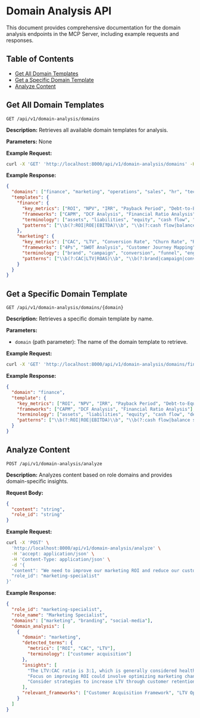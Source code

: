 # Domain Analysis API

This document provides comprehensive documentation for the domain analysis endpoints in the MCP Server, including example requests and responses.

## Table of Contents

- [Get All Domain Templates](#get-all-domain-templates)
- [Get a Specific Domain Template](#get-a-specific-domain-template)
- [Analyze Content](#analyze-content)

## Get All Domain Templates

```
GET /api/v1/domain-analysis/domains
```

**Description:** Retrieves all available domain templates for analysis.

**Parameters:** None

**Example Request:**
```bash
curl -X 'GET' 'http://localhost:8000/api/v1/domain-analysis/domains' -H 'accept: application/json'
```

**Example Response:**
```json
{
  "domains": ["finance", "marketing", "operations", "sales", "hr", "technology", "legal"],
  "templates": {
    "finance": {
      "key_metrics": ["ROI", "NPV", "IRR", "Payback Period", "Debt-to-Equity Ratio"],
      "frameworks": ["CAPM", "DCF Analysis", "Financial Ratio Analysis"],
      "terminology": ["assets", "liabilities", "equity", "cash flow", "depreciation"],
      "patterns": ["\\b(?:ROI|ROE|EBITDA)\\b", "\\b(?:cash flow|balance sheet|income statement)\\b"]
    },
    "marketing": {
      "key_metrics": ["CAC", "LTV", "Conversion Rate", "Churn Rate", "ROAS"],
      "frameworks": ["4Ps", "SWOT Analysis", "Customer Journey Mapping"],
      "terminology": ["brand", "campaign", "conversion", "funnel", "engagement"],
      "patterns": ["\\b(?:CAC|LTV|ROAS)\\b", "\\b(?:brand|campaign|conversion|funnel)\\b"]
    }
  }
}
```

## Get a Specific Domain Template

```
GET /api/v1/domain-analysis/domains/{domain}
```

**Description:** Retrieves a specific domain template by name.

**Parameters:**
- `domain` (path parameter): The name of the domain template to retrieve.

**Example Request:**
```bash
curl -X 'GET' 'http://localhost:8000/api/v1/domain-analysis/domains/finance' -H 'accept: application/json'
```

**Example Response:**
```json
{
  "domain": "finance",
  "template": {
    "key_metrics": ["ROI", "NPV", "IRR", "Payback Period", "Debt-to-Equity Ratio"],
    "frameworks": ["CAPM", "DCF Analysis", "Financial Ratio Analysis"],
    "terminology": ["assets", "liabilities", "equity", "cash flow", "depreciation"],
    "patterns": ["\\b(?:ROI|ROE|EBITDA)\\b", "\\b(?:cash flow|balance sheet|income statement)\\b"]
  }
}
```

## Analyze Content

```
POST /api/v1/domain-analysis/analyze
```

**Description:** Analyzes content based on role domains and provides domain-specific insights.

**Request Body:**
```json
{
  "content": "string",
  "role_id": "string"
}
```

**Example Request:**
```bash
curl -X 'POST' \
  'http://localhost:8000/api/v1/domain-analysis/analyze' \
  -H 'accept: application/json' \
  -H 'Content-Type: application/json' \
  -d '{
  "content": "We need to improve our marketing ROI and reduce our customer acquisition costs. Our current CAC is $150 and our LTV is $450.",
  "role_id": "marketing-specialist"
}'
```

**Example Response:**
```json
{
  "role_id": "marketing-specialist",
  "role_name": "Marketing Specialist",
  "domains": ["marketing", "branding", "social-media"],
  "domain_analysis": [
    {
      "domain": "marketing",
      "detected_terms": {
        "metrics": ["ROI", "CAC", "LTV"],
        "terminology": ["customer acquisition"]
      },
      "insights": [
        "The LTV:CAC ratio is 3:1, which is generally considered healthy (ideal is 3:1 or higher)",
        "Focus on improving ROI could involve optimizing marketing channels or improving conversion rates",
        "Consider strategies to increase LTV through customer retention and upselling"
      ],
      "relevant_frameworks": ["Customer Acquisition Framework", "LTV Optimization"]
    }
  ]
}
```
